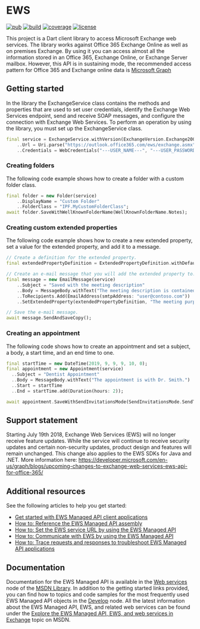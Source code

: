 # EWS

[![pub](https://img.shields.io/pub/v/ews)](https://pub.dartlang.org/packages/ews)
[![build](https://www.travis-ci.com/glynskyi/ews.svg?branch=master)](https://travis-ci.com/dmytro-glynskyi/ews)
[![coverage](https://coveralls.io/repos/github/dmytro-glynskyi/ews/badge.svg?branch=master)](https://coveralls.io/github/dmytro-glynskyi/ews?branch=master)
[![license](https://img.shields.io/badge/license-MIT-blue.svg)](https://raw.githubusercontent.com/renggli/dart-xml/master/LICENSE)

This project is a Dart client library to access Microsoft Exchange web services. The library works against Office 365 Exchange Online as well as on premises Exchange.
By using it you can access almost all the information stored in an Office 365, Exchange Online, or Exchange Server mailbox.
However, this API is in sustaining mode, the recommended access pattern for Office 365 and Exchange online data is [Microsoft Graph](https://graph.microsoft.com)

## Getting started

In the library the ExchangeService class contains the methods and properties that are used to set user credentials, identify the Exchange Web Services endpoint, send and receive SOAP messages, and configure the connection with Exchange Web Services.
To perform an operation by using the library, you must set up the ExchangeService class.

```Dart
final service = ExchangeService.withVersion(ExchangeVersion.Exchange2007_SP1)
    ..Url = Uri.parse("https://outlook.office365.com/ews/exchange.asmx")
    ..Credentials = WebCredentials("---USER_NAME---", "---USER_PASSWORD---", "---USER_DOMAIN---");
```

### Creating folders

The following code example shows how to create a folder with a custom folder class.

```Dart
final folder = new Folder(service)
    ..DisplayName = "Custom Folder"
    ..FolderClass = "IPF.MyCustomFolderClass";
await folder.SaveWithWellKnownFolderName(WellKnownFolderName.Notes);
```

### Creating custom extended properties 

The following code example shows how to create a new extended property, set a value for the extended property, and add it to a message.

```Dart
// Create a definition for the extended property.
final extendedPropertyDefinition = ExtendedPropertyDefinition.withDefaultPropertySetAndName(DefaultExtendedPropertySet.Common, "custom:MeetingDescription", MapiPropertyType.String);

// Create an e-mail message that you will add the extended property to.
final message = new EmailMessage(service)
    ..Subject = "Saved with the meeting description"
    ..Body = MessageBody.withText("The meeting description is contained within the extended property.")
    ..ToRecipients.Add(EmailAddress(smtpAddress: "user@contoso.com"))
    ..SetExtendedProperty(extendedPropertyDefinition, "The meeting purpose is make the right decision");

// Save the e-mail message.
await message.SendAndSaveCopy();
```

### Creating an appointment

The following code shows how to create an appointment and set a subject, a body, a start time, and an end time to one.

```Dart
final startTime = new DateTime(2019, 9, 9, 9, 10, 0);
final appointment = new Appointment(service)
  ..Subject = "Dentist Appointment"
  ..Body = MessageBody.withText("The appointment is with Dr. Smith.")
  ..Start = startTime
  ..End = startTime.add(Duration(hours: 2));

await appointment.SaveWithSendInvitationsMode(SendInvitationsMode.SendToNone);
```

## Support statement

Starting July 19th 2018, Exchange Web Services (EWS) will no longer receive feature updates. While the service will continue to receive security updates and certain non-security updates, product design and features will remain unchanged. This change also applies to the EWS SDKs for Java and .NET. More information here: https://developer.microsoft.com/en-us/graph/blogs/upcoming-changes-to-exchange-web-services-ews-api-for-office-365/

## Additional resources

See the following articles to help you get started:
- [Get started with EWS Managed API client applications](https://docs.microsoft.com/en-us/exchange/client-developer/exchange-web-services/get-started-with-ews-managed-api-client-applications)
- [How to: Reference the EWS Managed API assembly](https://docs.microsoft.com/en-us/exchange/client-developer/exchange-web-services/how-to-reference-the-ews-managed-api-assembly)
- [How to: Set the EWS service URL by using the EWS Managed API](https://docs.microsoft.com/en-us/exchange/client-developer/exchange-web-services/how-to-set-the-ews-service-url-by-using-the-ews-managed-api)
- [How to: Communicate with EWS by using the EWS Managed API](https://docs.microsoft.com/en-us/exchange/client-developer/exchange-web-services/how-to-communicate-with-ews-by-using-the-ews-managed-api)
- [How to: Trace requests and responses to troubleshoot EWS Managed API applications](https://docs.microsoft.com/en-us/exchange/client-developer/exchange-web-services/how-to-trace-requests-responses-to-troubleshoot-ews-managed-api-applications)

## Documentation

Documentation for the EWS Managed API is available in the [Web services](https://docs.microsoft.com/en-us/exchange/client-developer/exchange-web-services/explore-the-ews-managed-api-ews-and-web-services-in-exchange) node of the [MSDN Library](https://docs.microsoft.com/en-us/).
In addition to the getting started links provided, you can find how to topics and code samples for the most frequently used EWS Managed API objects in the [Develop](https://docs.microsoft.com/en-us/exchange/client-developer/exchange-web-services/develop-web-service-clients-for-exchange) node. All the latest information about the EWS Managed API, EWS, and related web services can be found under the [Explore the EWS Managed API, EWS, and web services in Exchange](https://docs.microsoft.com/en-us/exchange/client-developer/exchange-web-services/explore-the-ews-managed-api-ews-and-web-services-in-exchange) topic on MSDN.
